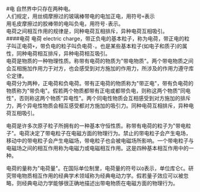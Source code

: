 #电
自然界中只存在两种电。       
人们规定，用丝绸摩擦过的玻璃棒带电的电加正电，用符号`+`表示      
用毛皮摩擦过的胶棒带的电叫负电，用符号`-`表示。         
电荷之间相互作用的规律是，同种电荷互相排斥，异种电荷互相吸引。           
####电荷
电荷 electric charge，带正负电的基本粒子，称为电荷，带正电的粒子叫正电荷`+`，带负电的粒子叫负电荷`-`。也是某些基本粒子(如电子和质子)的属性，同种电荷相互排斥，异种电荷相互吸引。       
电荷是物质的一种物理性质。称带有电荷的物质为"带电物质"。两个带电物质之间会互相施加作用力于对方，也会感受到对方施加的作用力，所涉及的作用力遵守库仑定律。         
电荷分为两种，正电荷和负电荷。带有正电荷的物质称为"带正电"，带有负电荷的物质称为"带负电"。假若两个物质都带有正电或都带负电，则称这两个物质"同电性"，否则称这两个物质"异电性"。两个同电性物质会互相感受到对方施加的排斥力，两个异电性物质会相互感受都对方施加的吸引力。同种电荷互相排斥，异种电荷互相吸引。         

电荷是许多次原子粒子所拥有的一种基本守恒性质。称带有电荷的粒子为"带电粒子"。电荷决定了带电粒子在电磁方面的物理行为。禁止的带电粒子会产生电场，移动中的带电粒子会产生电磁场，带电粒子也会被电磁场所影响。一个带电粒子与电磁场之间的相互作用称为电磁力或电磁相互作用。这是四种基本相互作用中的一种。

电荷的量称为"电荷量"。在国际单位制里，电荷量的符号以`Q`表示，单位库仑`C`。研究带电物质相互作用的经典学术领域称为经典电动力学。假若量子效应可以被忽略，则经典电动力学能够很正确地描述出带电物质在电磁方面的物理行为。        

